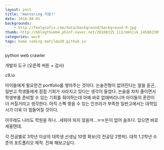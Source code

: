 ```yaml
---
layout: post
title: "mentoring 자료!"
date: 2016-08-01
backgrounds:
    - http://feelgrafix.com/data/background/background-9.jpg
thumb: http://mblogthumb4.phinf.naver.net/20160315_111/mkhjsk_1458023052522xOxyW_GIF/015.gif?type=w2
categories: work
tags: home coding matilda38.github.io
---
```


python web crawler

개발자 도구 (오른쪽 버튼 + 검사)

c9.io

아이들에게 필요한건 portfolio를 쌓아주는 것이다. 논술전형이 없어진다는 말을 듣곤, 일반고 학생들에게 점점 기회가 사라지고 있다는 생각이 들었다. 논술을 차차 줄이면서 학생부를 준비할 수 있는 기회를 줘야하는데 아예 바로 없애버리니까 아이들의 혼란이 더 커질거라고 생각한다. 아직 스펙 쌓을 수 있는 인프라가 부족한 일반고에서는 대학입시가 더욱 더 힘들어질 것이다.

아무래도 나라도 학원을 하나...세워야 되지 않을까...ㅠㅠ돈이 없어 슬프다. 있으면 바로 세울텐데.

각 전공별로 3학년 이상의 대학생 선생님 10명 확보(각 전공당 2명씩). 대학 1.2학년 수준의 포트폴리오 제작. 진짜 해보고싶다.



